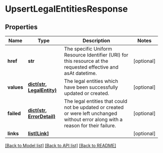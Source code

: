 # UpsertLegalEntitiesResponse


## Properties
Name | Type | Description | Notes
------------ | ------------- | ------------- | -------------
**href** | **str** | The specific Uniform Resource Identifier (URI) for this resource at the requested effective and asAt datetime. | [optional] 
**values** | [**dict(str, LegalEntity)**](LegalEntity.md) | The legal entities which have been successfully updated or created. | [optional] 
**failed** | [**dict(str, ErrorDetail)**](ErrorDetail.md) | The legal entities that could not be updated or created or were left unchanged without error along with a reason for their failure. | [optional] 
**links** | [**list[Link]**](Link.md) |  | [optional] 

[[Back to Model list]](../README.md#documentation-for-models) [[Back to API list]](../README.md#documentation-for-api-endpoints) [[Back to README]](../README.md)


